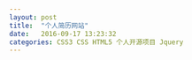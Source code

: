```yaml
---
layout: post
title:  "个人简历网站"
date:   2016-09-17 13:23:32
categories: CSS3 CSS HTML5 个人开源项目 Jquery
---
```

